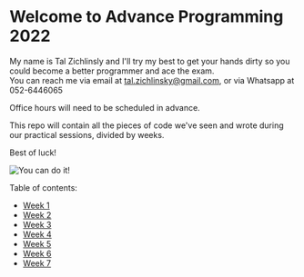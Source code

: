 # Welcome to Advance Programming 2022

My name is Tal Zichlinsly and I'll try my best to get your hands dirty so you could become a better programmer and ace the exam.  
You can reach me via email at tal.zichlinsky@gmail.com, or via Whatsapp at 052-6446065

Office hours will need to be scheduled in advance.

This repo will contain all the pieces of code we've seen and wrote during our practical sessions, divided by weeks.


Best of luck!

![You can do it!](https://thumbs.gfycat.com/FirsthandWeepyAzurewingedmagpie-max-1mb.gif)
 
Table of contents:

* [Week 1](1/)
* [Week 2](2/)
* [Week 3](3/)
* [Week 4](4/)
* [Week 5](5/)
* [Week 6](6/)
* [Week 7](7/)
